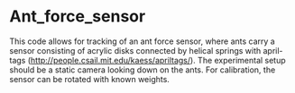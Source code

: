 Ant_force_sensor
================

This code allows for tracking of an ant force sensor, where ants carry a sensor consisting of acrylic disks connected by helical springs with april-tags (http://people.csail.mit.edu/kaess/apriltags/). The experimental setup should be a static camera looking down on the ants. For calibration, the sensor can be rotated with known weights.
